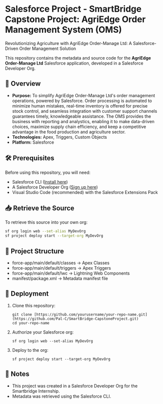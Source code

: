 # Salesforce Project - SmartBridge Capstone Project: AgriEdge Order Management System (OMS)
Revolutionizing Agriculture with AgriEdge Order-Manage Ltd: A Salesforce-Driven Order Management Solution

This repository contains the metadata and source code for the **AgriEdge Order-Manage Ltd** Salesforce application, developed in a Salesforce Developer Org.

## 📌 Overview
- **Purpose:** To simplify AgriEdge Order-Manage Ltd's order management operations, powered by Salesforce. Order processing is automated to minimize human mistakes, real-time inventory is offered for precise stock control, and seamless integration with customer support channels guarantees timely, knowledgeable assistance. The OMS provides the business with reporting and analystics, enabling it to make data-driven choices, maximize supply chain efficiency, and keep a competitive advantage in the food production and agriculture sector.
- **Technologies:** Apex, Triggers, Custom Objects
- **Platform:** Salesforce

## 🛠 Prerequisites
Before using this repository, you will need:
- Salesforce CLI ([Install here](https://developer.salesforce.com/tools/sfdxcli))
- A Salesforce Developer Org ([Sign up here](https://developer.salesforce.com/signup))
- Visual Studio Code (recommended) with the Salesforce Extensions Pack

## 📥 Retrieve the Source
To retrieve this source into your own org:
```bash
sf org login web --set-alias MyDevOrg
sf project deploy start --target-org MyDevOrg
```

## 📂 Project Structure
- force-app/main/default/classes → Apex Classes
- force-app/main/default/triggers → Apex Triggers
- force-app/main/default/lwc → Lightning Web Components
- manifest/package.xml → Metadata manifest file

## 🚀 Deployment
1. Clone this repository:
   ```
   git clone [https://github.com/yourusername/your-repo-name.git](https://github.com/Pal-C/SmartBridge-CapstoneProject.git)
   cd your-repo-name
   ```
2. Authorize your Salesforce org:
   ```
   sf org login web --set-alias MyDevOrg
   ```
3. Deploy to the org:
   ```
   sf project deploy start --target-org MyDevOrg
   ```
   
## 📄 Notes
- This project was created in a Salesforce Developer Org for the Smartbridge Internship.
- Metadata was retrieved using the Salesforce CLI.
